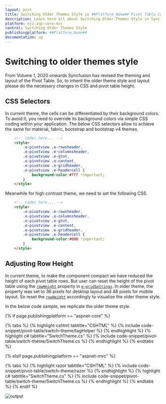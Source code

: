 ```yaml
---
layout: post
title: Switching Older Themes Style in ##Platform_Name## Pivot Table Component
description: Learn here all about Switching Older Themes Style in Syncfusion ##Platform_Name## Pivot Table component of Syncfusion Essential JS 2 and more.
platform: ej2-asp-core-mvc
control: Switching Older Themes Style
publishingplatform: ##Platform_Name##
documentation: ug
---
```



<!-- markdownlint-disable MD009 -->

# Switching to older themes style

From Volume 1, 2020 onwards Syncfusion has revised the theming and layout of the Pivot Table. So, to inherit the older theme style and layout please do the necessary changes in CSS and pivot table height.

## CSS Selectors

In current theme, the cells can be differentiated by their background colors. To avoid it, you need to override its background colors via simple CSS coding within your application. The below CSS selectors allow to achieve the same for material, fabric, bootstrap and bootstrap v4 themes.

```html      
    <!-- Codes here... -->
    <style>
        .e-pivotview .e-rowsheader, 
        .e-pivotview .e-columnsheader,
        .e-pivotview .e-gtot,
        .e-pivotview .e-content,
        .e-pivotview .e-gridheader,
        .e-pivotview .e-headercell {
            background-color:#fff !important;
        }
    </style>

```

Meanwhile for high contrast theme, we need to set the following CSS.

```html      
    <!-- Codes here... -->
    <style>
        .e-pivotview .e-rowsheader, 
        .e-pivotview .e-columnsheader,
        .e-pivotview .e-gtot,
        .e-pivotview .e-content,
        .e-pivotview .e-gridheader,
        .e-pivotview .e-headercell {
            background-color:#000 !important;
        }
    </style>

```

## Adjusting Row Height

In current theme, to make the component compact we have reduced the height of each pivot table rows. But user can reset the height of the pivot table using the [`rowHeight`](https://help.syncfusion.com/cr/aspnetcore-js2/Syncfusion.EJ2.PivotView.PivotViewGridSettings.html#Syncfusion_EJ2_PivotView_PivotViewGridSettings_RowHeight) property in [`e-gridSettings`](https://help.syncfusion.com/cr/aspnetcore-js2/Syncfusion.EJ2.PivotView.PivotViewGridSettings.html). In older theme, the property was set to 36 pixels for desktop layout and 48 pixels for mobile layout. So reset the [`rowHeight`](https://help.syncfusion.com/cr/aspnetcore-js2/Syncfusion.EJ2.PivotView.PivotViewGridSettings.html#Syncfusion_EJ2_PivotView_PivotViewGridSettings_RowHeight) accordingly to visualize the older theme style.

In the below code sample, we replicate the older theme style.

{% if page.publishingplatform == "aspnet-core" %}

{% tabs %}
{% highlight cshtml tabtitle="CSHTML" %}
{% include code-snippet/pivot-table/switch-theme/tagHelper %}
{% endhighlight %}
{% highlight c# tabtitle="SwitchTheme.cs" %}
{% include code-snippet/pivot-table/switch-theme/SwitchTheme.cs %}
{% endhighlight %}
{% endtabs %}

{% elsif page.publishingplatform == "aspnet-mvc" %}

{% tabs %}
{% highlight razor tabtitle="CSHTML" %}
{% include code-snippet/pivot-table/switch-theme/razor %}
{% endhighlight %}
{% highlight c# tabtitle="SwitchTheme.cs" %}
{% include code-snippet/pivot-table/switch-theme/SwitchTheme.cs %}
{% endhighlight %}
{% endtabs %}
{% endif %}



![output](images/row-height.png)
